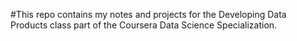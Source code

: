 #This repo contains my notes and projects for the Developing Data Products class part of the Coursera Data Science Specialization.
